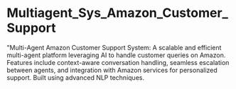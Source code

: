 # Multiagent_Sys_Amazon_Customer_Support
"Multi-Agent Amazon Customer Support System: A scalable and efficient multi-agent platform leveraging AI to handle customer queries on Amazon. Features include context-aware conversation handling, seamless escalation between agents, and integration with Amazon services for personalized support. Built using advanced NLP techniques.
